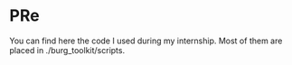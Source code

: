 # PRe

You can find here the code I used during my internship. Most of them are placed in ./burg_toolkit/scripts.
